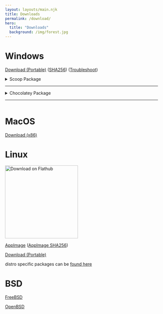 ```yaml
---
layout: layouts/main.njk
title: Downloads
permalink: /download/
hero:
  title: "Downloads"
  background: /img/forest.jpg
---
```


<div class="cards">
  <div class="card">
    <h1>Windows</h1>
    <p><a class="button" href="https://packages.polymc.org/latest/win32/win32.zip">Download (Portable)</a>
    (<a href="https://packages.polymc.org/latest/win32/win32.zip.sha256">SHA256</a>) (<a href="{{ '/wiki/installing/windows/' | url }}">Troubleshoot</a>)
    </p>
    <details>
      <summary>
        Scoop Package
        <hr>
      </summary>
    <pre><code>scoop bucket add games
scoop install polymc</code></pre>
    </details>
    <details>
      <summary>
        Chocolatey Package
        <hr>
      </summary>
    <pre><code>choco install polymc</code></pre>
    </details>
  </div>
  <div class="card">
    <h1>MacOS</h1>
    <p><a class="button" href="https://github.com/PolyMC/PolyMC/actions">Download (x86)</a></p>
  </div>
  <div class="card">
    <h1>Linux</h1>
    <p><a href='https://flathub.org/apps/details/org.polymc.PolyMC'><img width='240' alt='Download on Flathub' src='https://flathub.org/assets/badges/flathub-badge-en.png'/></a></p>
    <p><a class="button" href="https://packages.polymc.org/latest/appimage/" >AppImage</a>
    (<a href="https://packages.polymc.org/latest/appimage/PolyMC-latest-x86_64.AppImage.sha256">AppImage SHA256</a>)</p>
    <p><a class="button" href="https://github.com/PolyMC/PolyMC/actions" >Download (Portable)</a></p>
    <p>distro specific packages can be <a href="{{ '../wiki/installing/' | url}}">found here</a></p>
  </div>
  <div class="card">
    <h1>BSD</h1>
    <p><a class="button" href="{{ '/wiki/installing/freeBSD/' | url }}">FreeBSD</a></p>
    <p><a class="button" href="{{ '/wiki/installing/openBSD/' | url }}">OpenBSD</a></p>
  </div>
</div>
